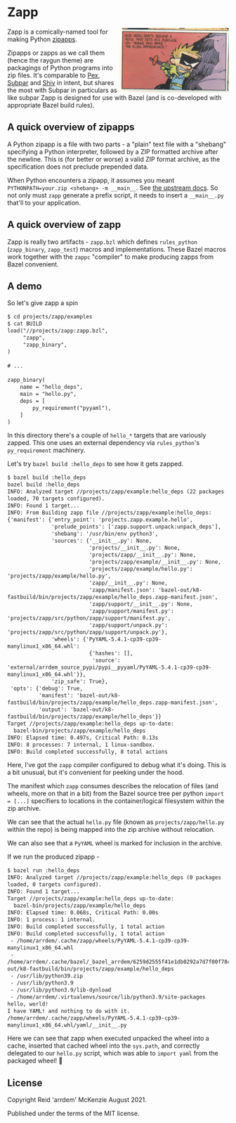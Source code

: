 # Zapp
<img align="right" src="zapp.jpg" alt="Spaceman spiff sets his zorcher to shake and bake" width=250>

Zapp is a comically-named tool for making Python [zipapps](https://www.python.org/dev/peps/pep-0441/).

Zipapps or zapps as we call them (hence the raygun theme) are packagings of Python programs into zip files. It's
comparable to [Pex](https://github.com/pantsbuild/pex/), [Subpar](https://github.com/google/subpar/) and
[Shiv](https://github.com/linkedin/shiv/) in intent, but shares the most with Subpar in particulars as like subpar Zapp
is designed for use with Bazel (and is co-developed with appropriate Bazel build rules).

## A quick overview of zipapps

A Python zipapp is a file with two parts - a "plain" text file with a "shebang" specifying a Python interpreter, followed by a ZIP formatted archive after the newline.
This is (for better or worse) a valid ZIP format archive, as the specification does not preclude prepended data.

When Python encounters a zipapp, it assumes you meant `PYTHONPATH=your.zip <shebang> -m __main__`.
See [the upstream docs](https://docs.python.org/3/library/zipapp.html#the-python-zip-application-archive-format).
So not only must `zapp` generate a prefix script, it needs to insert a `__main__.py` that'll to your application.

## A quick overview of zapp

Zapp is really two artifacts - `zapp.bzl` which defines `rules_python` (`zapp_binary`, `zapp_test`) macros and implementations.
These Bazel macros work together with the `zappc` "compiler" to make producing zapps from Bazel convenient.

## A demo

So let's give zapp a spin

``` shellsession
$ cd projects/zapp/examples
$ cat BUILD
load("//projects/zapp:zapp.bzl",
     "zapp",
     "zapp_binary",
)

# ...

zapp_binary(
    name = "hello_deps",
    main = "hello.py",
    deps = [
        py_requirement("pyyaml"),
    ]
)

```

In this directory there's a couple of `hello_*` targets that are variously zapped. This one uses an external dependency via `rules_python`'s `py_requirement` machinery.

Let's try `bazel build :hello_deps` to see how it gets zapped.

``` shellsession
$ bazel build :hello_deps
bazel build :hello_deps
INFO: Analyzed target //projects/zapp/example:hello_deps (22 packages loaded, 70 targets configured).
INFO: Found 1 target...
INFO: From Building zapp file //projects/zapp/example:hello_deps:
{'manifest': {'entry_point': 'projects.zapp.example.hello',
              'prelude_points': ['zapp.support.unpack:unpack_deps'],
              'shebang': '/usr/bin/env python3',
              'sources': {'__init__.py': None,
                          'projects/__init__.py': None,
                          'projects/zapp/__init__.py': None,
                          'projects/zapp/example/__init__.py': None,
                          'projects/zapp/example/hello.py': 'projects/zapp/example/hello.py',
                          'zapp/__init__.py': None,
                          'zapp/manifest.json': 'bazel-out/k8-fastbuild/bin/projects/zapp/example/hello_deps.zapp-manifest.json',
                          'zapp/support/__init__.py': None,
                          'zapp/support/manifest.py': 'projects/zapp/src/python/zapp/support/manifest.py',
                          'zapp/support/unpack.py': 'projects/zapp/src/python/zapp/support/unpack.py'},
              'wheels': {'PyYAML-5.4.1-cp39-cp39-manylinux1_x86_64.whl':
                          {'hashes': [],
                           'source': 'external/arrdem_source_pypi/pypi__pyyaml/PyYAML-5.4.1-cp39-cp39-manylinux1_x86_64.whl'}},
              'zip_safe': True},
 'opts': {'debug': True,
          'manifest': 'bazel-out/k8-fastbuild/bin/projects/zapp/example/hello_deps.zapp-manifest.json',
          'output': 'bazel-out/k8-fastbuild/bin/projects/zapp/example/hello_deps'}}
Target //projects/zapp/example:hello_deps up-to-date:
  bazel-bin/projects/zapp/example/hello_deps
INFO: Elapsed time: 0.497s, Critical Path: 0.13s
INFO: 8 processes: 7 internal, 1 linux-sandbox.
INFO: Build completed successfully, 8 total actions
```

Here, I've got the `zapp` compiler configured to debug what it's doing.
This is a bit unusual, but it's convenient for peeking under the hood.

The manifest which `zapp` consumes describes the relocation of files (and wheels, more on that in a bit) from the Bazel source tree per python `import = [...]` specifiers to locations in the container/logical filesystem within the zip archive.

We can see that the actual `hello.py` file (known as `projects/zapp/hello.py` within the repo) is being mapped into the zip archive without relocation.

We can also see that a `PyYAML` wheel is marked for inclusion in the archive.

If we run the produced zipapp -

``` shellsession
$ bazel run :hello_deps
INFO: Analyzed target //projects/zapp/example:hello_deps (0 packages loaded, 0 targets configured).
INFO: Found 1 target...
Target //projects/zapp/example:hello_deps up-to-date:
  bazel-bin/projects/zapp/example/hello_deps
INFO: Elapsed time: 0.068s, Critical Path: 0.00s
INFO: 1 process: 1 internal.
INFO: Build completed successfully, 1 total action
INFO: Build completed successfully, 1 total action
 - /home/arrdem/.cache/zapp/wheels/PyYAML-5.4.1-cp39-cp39-manylinux1_x86_64.whl
 - /home/arrdem/.cache/bazel/_bazel_arrdem/6259d2555f41e1db0292a7d7f00f78ca/execroot/arrdem_source/bazel-out/k8-fastbuild/bin/projects/zapp/example/hello_deps
 - /usr/lib/python39.zip
 - /usr/lib/python3.9
 - /usr/lib/python3.9/lib-dynload
 - /home/arrdem/.virtualenvs/source/lib/python3.9/site-packages
hello, world!
I have YAML! and nothing to do with it. /home/arrdem/.cache/zapp/wheels/PyYAML-5.4.1-cp39-cp39-manylinux1_x86_64.whl/yaml/__init__.py
```

Here we can see that zapp when executed unpacked the wheel into a cache, inserted that cached wheel into the `sys.path`, and correctly delegated to our `hello.py` script, which was able to `import yaml` from the packaged wheel! 🎉

## License

Copyright Reid 'arrdem' McKenzie August 2021.

Published under the terms of the MIT license.
